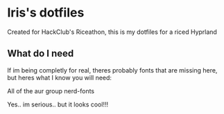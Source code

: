 # Iris's dotfiles
Created for HackClub's Riceathon, this is my dotfiles for a riced Hyprland

## What do I need
If im being completly for real, theres probably fonts that are missing here, but heres what I know you will need:

All of the aur group nerd-fonts

Yes.. im serious..
but it looks cool!!!